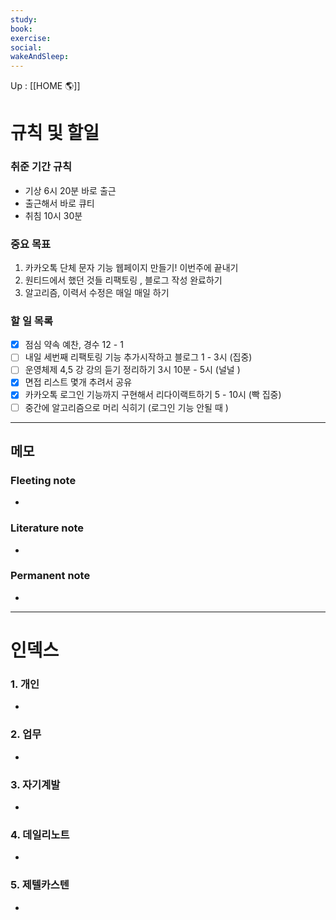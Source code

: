 ```yaml
---
study:
book:
exercise: 
social: 
wakeAndSleep: 
---
```


Up : [[HOME 🌎]]

# 규칙 및 할일

### 취준 기간 규칙 
- 기상 6시 20분 바로 출근
- 출근해서 바로 큐티
- 취침 10시 30분 

### 중요 목표
1. 카카오톡 단체 문자 기능 웹페이지 만들기!  이번주에 끝내기 
2. 원티드에서 했던 것들 리팩토링 , 블로그 작성 완료하기 
3. 알고리즘, 이력서 수정은 매일 매일 하기 


### 할 일 목록
- [x] 점심 약속 예찬, 경수 12 - 1
- [ ] 내일 세번째 리팩토링 기능 추가시작하고 블로그 1 - 3시 (집중)
- [ ] 운영체제 4,5 강 강의 듣기 정리하기 3시 10분 - 5시 (널널 )
- [x] 면접 리스트 몇개 추려서 공유
- [x] 카카오톡 로그인 기능까지 구현해서 리다이랙트하기  5 - 10시 (빡 집중)
- [ ] 중간에 알고리즘으로 머리 식히기 (로그인 기능 안될 때 ) 

---

## 메모

### Fleeting note
- 

### Literature note
- 

### Permanent note
- 

---

# 인덱스
### 1. 개인 
- 
### 2. 업무
- 
### 3. 자기계발
- 
### 4. 데일리노트
- 
### 5. 제텔카스텐
- 